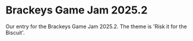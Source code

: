 # Brackeys Game Jam 2025.2
Our entry for the Brackeys Game Jam 2025.2. The theme is 'Risk it for the Biscuit'.
